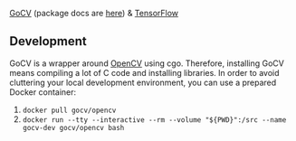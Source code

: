 [GoCV](https://gocv.io/) (package docs are [here](https://pkg.go.dev/gocv.io/x/gocv)) & [TensorFlow](https://www.tensorflow.org/)

## Development

GoCV is a wrapper around [OpenCV](https://opencv.org/) using cgo. Therefore, installing GoCV means compiling a lot of C code and installing libraries. In order to avoid cluttering your local development environment, you can use a prepared Docker container:

1. `docker pull gocv/opencv`
2. `docker run --tty --interactive --rm --volume "${PWD}":/src --name gocv-dev gocv/opencv bash`
